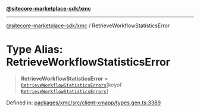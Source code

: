 [**@sitecore-marketplace-sdk/xmc**](../README.md)

***

[@sitecore-marketplace-sdk/xmc](../README.md) / RetrieveWorkflowStatisticsError

# Type Alias: RetrieveWorkflowStatisticsError

> **RetrieveWorkflowStatisticsError** = [`RetrieveWorkflowStatisticsErrors`](RetrieveWorkflowStatisticsErrors.md)\[keyof [`RetrieveWorkflowStatisticsErrors`](RetrieveWorkflowStatisticsErrors.md)\]

Defined in: [packages/xmc/src/client-xmapp/types.gen.ts:3389](https://github.com/Sitecore/sitecore-marketplace-sdk/blob/af886e6134b8d1079ef5b8ef70b7eb2f1d9c8aeb/packages/xmc/src/client-xmapp/types.gen.ts#L3389)
